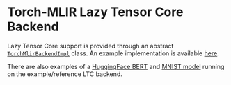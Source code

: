 # Torch-MLIR Lazy Tensor Core Backend

Lazy Tensor Core support is provided through an abstract [`TorchMlirBackendImpl`](../python/torch_mlir/csrc/base_lazy_backend/backend_impl.h) class. An example implementation is available [here](../examples/ltc_backend/ltc_backend).

There are also examples of a [HuggingFace BERT](../examples/ltc_backend_bert.py) and [MNIST model](../examples/ltc_backend_mnist.py) running on the example/reference LTC backend.
